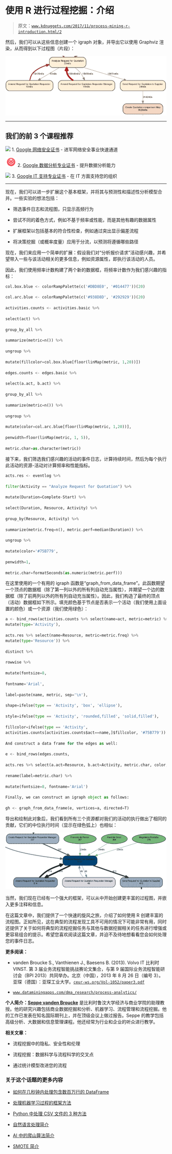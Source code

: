 # 使用 R 进行过程挖掘：介绍

> 原文：[`www.kdnuggets.com/2017/11/process-mining-r-introduction.html/2`](https://www.kdnuggets.com/2017/11/process-mining-r-introduction.html/2)

然后，我们可以从这些信息创建一个 igraph 对象，并导出它以使用 Graphviz 渲染，从而得到以下过程图（片段）：

![](img/9c345ba368aa3995a51390fa9649ced0.png)

* * *

## 我们的前 3 个课程推荐

![](img/0244c01ba9267c002ef39d4907e0b8fb.png) 1\. [Google 网络安全证书](https://www.kdnuggets.com/google-cybersecurity) - 进军网络安全事业快速通道

![](img/e225c49c3c91745821c8c0368bf04711.png) 2\. [Google 数据分析专业证书](https://www.kdnuggets.com/google-data-analytics) - 提升数据分析能力

![](img/0244c01ba9267c002ef39d4907e0b8fb.png) 3\. [Google IT 支持专业证书](https://www.kdnuggets.com/google-itsupport) - 在 IT 方面支持您的组织

* * *

现在，我们可以进一步扩展这个基本框架，并将其与预测性和描述性分析模型合并。一些实验的想法包括：

+   筛选事件日志和流程图，只显示高频行为

+   尝试不同的着色方式，例如不基于频率或性能，而是其他有趣的数据属性

+   扩展框架以包括基本的符合性检查，例如通过突出显示偏差流程

+   将决策挖掘（或概率度量）应用于分流，以预测将遵循哪些路径

现在，我们来应用一个简单的扩展：假设我们对“分析报价请求”活动感兴趣，并希望带入一些与该活动相关的更多信息，例如资源属性，即执行该活动的人员。

因此，我们使用频率计数构建了两个新的数据框，将频率计数作为我们感兴趣的指标：

```py
col.box.blue <- colorRampPalette(c('#DBD8E0', '#014477'))(20)

col.arc.blue <- colorRampPalette(c('#938D8D', '#292929'))(20)

activities.counts <- activities.basic %>%

select(act) %>%

group_by_all %>%

summarize(metric=n()) %>%

ungroup %>%

mutate(fillcolor=col.box.blue[floor(linMap(metric, 1,20))])

edges.counts <- edges.basic %>%

select(a.act, b.act) %>%

group_by_all %>%

summarize(metric=n()) %>%

ungroup %>%

mutate(color=col.arc.blue[floor(linMap(metric, 1,20))],

penwidth=floor(linMap(metric, 1, 5)),

metric.char=as.character(metric))

```

接下来，我们筛选我们感兴趣的活动的事件日志，计算持续时间，然后为每个执行此活动的资源-活动对计算频率和性能指标。

```py
acts.res <- eventlog %>%

filter(Activity == "Analyze Request for Quotation") %>%

mutate(Duration=Complete-Start) %>%

select(Duration, Resource, Activity) %>%

group_by(Resource, Activity) %>%

summarize(metric.freq=n(), metric.perf=median(Duration)) %>%

ungroup %>%

mutate(color='#75B779',

penwidth=1,

metric.char=formatSeconds(as.numeric(metric.perf)))

```

在这里使用的一个有用的 igraph 函数是“graph_from_data_frame”。此函数期望一个顶点的数据框（除了第一列以外的所有列自动充当属性），并期望一个边的数据框（除了前两列以外的所有列自动充当属性）。因此，我们构造了最终的顶点（活动）数据框如下所示。填充颜色基于节点是否表示一个活动（我们使用上面设置的颜色）或一个资源（我们使用绿色）：

```py
a <- bind_rows(activities.counts %>% select(name=act, metric=metric) %>%
mutate(type='Activity'),

acts.res %>% select(name=Resource, metric=metric.freq) %>% 
mutate(type='Resource')) %>%

distinct %>%

rowwise %>%

mutate(fontsize=8,

fontname='Arial',

label=paste(name, metric, sep='\n'),

shape=ifelse(type == 'Activity', 'box', 'ellipse'),

style=ifelse(type == 'Activity', 'rounded,filled', 'solid,filled'),

fillcolor=ifelse(type == 'Activity',
activities.counts[activities.counts$act==name,]$fillcolor, '#75B779'))

And construct a data frame for the edges as well:

e <- bind_rows(edges.counts,

acts.res %>% select(a.act=Resource, b.act=Activity, metric.char, color, penwidth)) %>%

rename(label=metric.char) %>%

mutate(fontsize=8, fontname='Arial')

Finally, we can construct an igraph object as follows:

gh <- graph_from_data_frame(e, vertices=a, directed=T)

```

导出和绘制此对象后，我们看到所有三个资源都对我们的活动的执行做出了相同的贡献，它们的中位执行时间（显示在绿色弧上）也相似：

![](img/f5c4bac2dc25a04937358e1b8198c1aa.png)

当然，我们现在已经有一个强大的框架，可以从中开始创建更丰富的过程图，并嵌入更多注释和信息。

在这篇文章中，我们提供了一个快速的旋风之旅，介绍了如何使用 R 创建丰富的流程图。正如所见，这在典型的流程发现工具不可用的情况下可能非常有用，同时还提供了关于如何将典型的流程挖掘任务与其他与数据挖掘相关的任务进行增强或更容易组合的提示。希望您喜欢阅读这篇文章，并迫不及待地想看看您会如何处理您的事件日志。

**更多阅读：**

+   vanden Broucke S., Vanthienen J., Baesens B. (2013). Volvo IT 比利时 VINST. 第 3 届业务流程智能挑战赛论文集合，与第 9 届国际业务流程智能研讨会（BPI 2013）共同举办。北京（中国），2013 年 8 月 26 日（编号 3）。亚琛（德国）：亚琛工业大学。[`ceur-ws.org/Vol-1052/paper3.pdf`](http://ceur-ws.org/Vol-1052/paper3.pdf)

+   [`www.dataminingapps.com/dma_research/process-analytics/`](http://www.dataminingapps.com/dma_research/process-analytics/)

**个人简介：[Seppe vanden Broucke](https://www.seppe.net)** 是比利时鲁汶大学经济与商业学院的助理教授。他的研究兴趣包括商业数据挖掘和分析、机器学习、流程管理和流程挖掘。他的工作已发表在知名国际期刊上，并在顶级会议上做过报告。Seppe 的教学包括高级分析、大数据和信息管理课程。他还经常为行业和企业的听众进行教学。

**相关文章：**

+   流程挖掘中的隐私、安全性和伦理

+   流程挖掘：数据科学与流程科学的交叉点

+   通过统计模型改进您的流程

### 关于这个话题的更多内容

+   [如何在几秒钟内处理包含数百万行的 DataFrame](https://www.kdnuggets.com/2022/01/process-dataframe-millions-rows-seconds.html)

+   [处理机器学习过程的框架方法](https://www.kdnuggets.com/2018/05/general-approaches-machine-learning-process.html)

+   [Python 中处理 CSV 文件的 3 种方法](https://www.kdnuggets.com/2022/10/3-ways-process-csv-files-python.html)

+   [自然语言处理简介](https://www.kdnuggets.com/2022/06/gentle-introduction-natural-language-processing.html)

+   [AI 中的爬山算法简介](https://www.kdnuggets.com/2022/07/introduction-hill-climbing-algorithm-ai.html)

+   [SMOTE 简介](https://www.kdnuggets.com/2022/11/introduction-smote.html)
